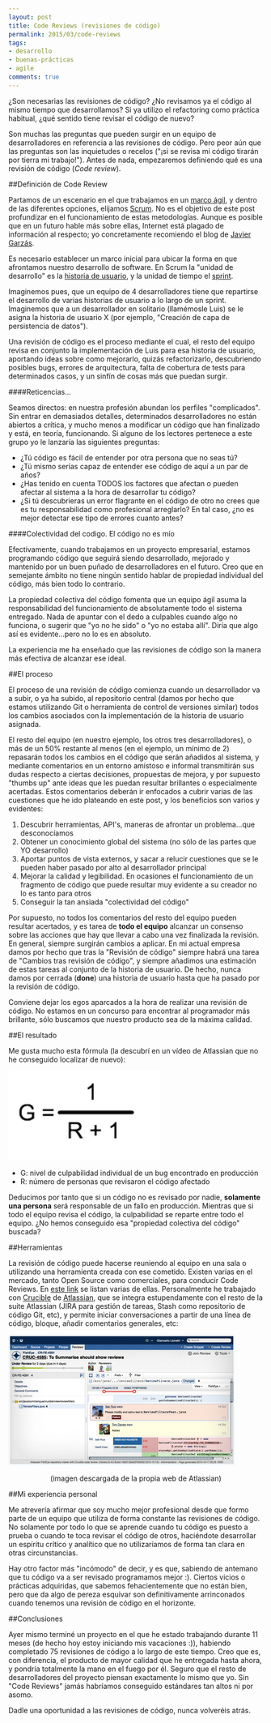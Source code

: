 ```yaml
---
layout: post
title: Code Reviews (revisiones de código)
permalink: 2015/03/code-reviews
tags:
- desarrollo
- buenas-prácticas
- agile
comments: true
---
```


¿Son necesarias las revisiones de código? ¿No revisamos ya el código al mismo tiempo que desarrollamos? Si ya utilizo el refactoring como práctica habitual, ¿qué sentido tiene revisar el código de nuevo?

Son muchas las preguntas que pueden surgir en un equipo de desarrolladores en referencia a las revisiones de código. Pero peor aún que las preguntas son las inquietudes o recelos ("¡si se revisa mi código tirarán por tierra mi trabajo!"). Antes de nada, empezaremos definiendo qué es una revisión de código (*Code review*).

<!--break-->

##Definición de Code Review

Partamos de un escenario en el que trabajamos en un [marco ágil](http://es.wikipedia.org/wiki/Desarrollo_%C3%A1gil_de_software), y dentro de las diferentes opciones, elijamos [Scrum](http://es.wikipedia.org/wiki/Scrum). No es el objetivo de este post profundizar en el funcionamiento de estas metodologías. Aunque es posible que en un futuro hable más sobre ellas, Internet está plagado de información al respecto; yo concretamente recomiendo el blog de [Javier Garzás](http://javiergarzas.com/).

Es necesario establecer un marco inicial para ubicar la forma en que afrontamos nuestro desarrollo de software. En Scrum la "unidad de desarrollo" es la [historia de usuario](http://es.wikipedia.org/wiki/Historias_de_usuario), y la unidad de tiempo el [sprint](http://searchsoftwarequality.techtarget.com/definition/Scrum-sprint).

Imaginemos pues, que un equipo de 4 desarrolladores tiene que repartirse el desarrollo de varias historias de usuario a lo largo de un sprint. Imaginemos que a un desarrollador en solitario (llamémosle Luis) se le asigna la historia de usuario X (por ejemplo, "Creación de capa de persistencia de datos").

Una revisión de código es el proceso mediante el cual, el resto del equipo revisa en conjunto la implementación de Luis para esa historia de usuario, aportando ideas sobre como mejorarlo, quizás refactorizarlo, descubriendo posibles bugs, errores de arquitectura, falta de cobertura de tests para determinados casos, y un sinfín de cosas más que puedan surgir.

####Reticencias...

Seamos directos: en nuestra profesión abundan los perfiles "complicados". Sin entrar en demasiados detalles, determinados desarrolladores no están abiertos a crítica, y mucho menos a modificar un código que han finalizado y está, en teoría, funcionando. Si alguno de los lectores pertenece a este grupo yo le lanzaría las siguientes preguntas:

* ¿Tú código es fácil de entender por otra persona que no seas tú?
* ¿Tú mismo serías capaz de entender ese código de aquí a un par de años?
* ¿Has tenido en cuenta TODOS los factores que afectan o pueden afectar al sistema a la hora de desarrollar tu código?
* ¿Si tú descubrieras un error flagrante en el código de otro no crees que es tu responsabilidad como profesional arreglarlo? En tal caso, ¿no es mejor detectar ese tipo de errores cuanto antes?

####Colectividad del codigo. El código no es mío

Efectivamente, cuando trabajamos en un proyecto empresarial, estamos programando código que seguirá siendo desarrollado, mejorado y mantenido por un buen puñado de desarrolladores en el futuro. Creo que en semejante ámbito no tiene ningún sentido hablar de propiedad individual del código, más bien todo lo contrario.

La propiedad colectiva del código fomenta que un equipo ágil asuma la responsabilidad del funcionamiento de absolutamente todo el sistema entregado. Nada de apuntar con el dedo a culpables cuando algo no funciona, o sugerir que "yo no he sido" o "yo no estaba allí". Diría que algo así es evidente...pero no lo es en absoluto.

La experiencia me ha enseñado que las revisiones de código son la manera más efectiva de alcanzar ese ideal.

##El proceso

El proceso de una revisión de código comienza cuando un desarrollador va a subir, o ya ha subido, al repositorio central (damos por hecho que estamos utilizando Git o herramienta de control de versiones similar) todos los cambios asociados con la implementación de la historia de usuario asignada.

El resto del equipo (en nuestro ejemplo, los otros tres desarrolladores), o más de un 50% restante al menos (en el ejemplo, un mínimo de 2) repasarán todos los cambios en el código que serán añadidos al sistema, y mediante comentarios en un entorno amistoso e informal transmitirán sus dudas respecto a ciertas decisiones, propuestas de mejora, y por supuesto "thumbs up" ante ideas que les puedan resultar brillantes o especialmente acertadas. Estos comentarios deberán ir enfocados a cubrir varias de las cuestiones que he ido plateando en este post, y los beneficios son varios y evidentes:

1. Descubrir herramientas, API's, maneras de afrontar un problema...que desconocíamos
2. Obtener un conocimiento global del sistema (no sólo de las partes que YO desarrollo)
3. Aportar puntos de vista externos, y sacar a relucir cuestiones que se le pueden haber pasado por alto al desarrollador principal
4. Mejorar la calidad y legibilidad. En ocasiones el funcionamiento de un fragmento de código que puede resultar muy evidente a su creador no lo es tanto para otros
5. Conseguir la tan ansiada "colectividad del código"

Por supuesto, no todos los comentarios del resto del equipo pueden resultar acertados, y es tarea de **todo el equipo** alcanzar un consenso sobre las acciones que hay que llevar a cabo una vez finalizada la revisión. En general, siempre surgirán cambios a aplicar. En mi actual empresa damos por hecho que tras la "Revisión de código" siempre habrá una tarea de "Cambios tras revisión de código", y siempre añadimos una estimación de estas tareas al conjunto de la historia de usuario. De hecho, nunca damos por cerrada (**done**) una historia de usuario hasta que ha pasado por la revisión de código.

Conviene dejar los egos aparcados a la hora de realizar una revisión de código. No estamos en un concurso para encontrar al programador más brillante, sólo buscamos que nuestro producto sea de la máxima calidad.

##El resultado

Me gusta mucho esta fórmula (la descubrí en un vídeo de Atlassian que no he conseguido localizar de nuevo):

![Formula Code Review](/public/pictures/code_review_formula.png)

* G: nivel de culpabilidad individual de un bug encontrado en producción
* R: número de personas que revisaron el código afectado

Deducimos por tanto que si un código no es revisado por nadie, **solamente una persona** será responsable de un fallo en producción. Mientras que si todo el equipo revisa el código, la culpabilidad se reparte entre todo el equipo. ¿No hemos conseguido esa "propiedad colectiva del código" buscada?

##Herramientas

La revisión de código puede hacerse reuniendo al equipo en una sala o utilizando una herramienta creada con ese cometido. Existen varias en el mercado, tanto Open Source como comerciales, para conducir Code Reviews. En [este link](http://en.wikipedia.org/wiki/List_of_tools_for_code_review) se listan varias de ellas. Personalmente he trabajado con [Crucible](https://www.atlassian.com/software/crucible/overview) de [Atlassian](https://www.atlassian.com/), que se integra estupendamente con el resto de la suite Atlassian (JIRA para gestión de tareas, Stash como repositorio de código Git, etc), y permite iniciar conversaciones a partir de una línea de código, bloque, añadir comentarios generales, etc:

![Crucible](/public/pictures/code-review-hero.png)

<div class="font-small" style="text-align:center;">
(imagen descargada de la propia web de Atlassian)
</div>

##Mi experiencia personal

Me atrevería afirmar que soy mucho mejor profesional desde que formo parte de un equipo que utiliza de forma constante las revisiones de código. No solamente por todo lo que se aprende cuando tu código es puesto a prueba o cuando te toca revisar el código de otros, haciéndote desarrollar un espíritu crítico y analítico que no utilizaríamos de forma tan clara en otras circunstancias.

Hay otro factor más "incómodo" de decir, y es que, sabiendo de antemano que tu código va a ser revisado programamos mejor :). Ciertos vicios o prácticas adquiridas, que sabemos fehacientemente que no están bien, pero que da algo de pereza esquivar son definitivamente arrinconados cuando tenemos una revisión de código en el horizonte.

##Conclusiones

Ayer mismo terminé un proyecto en el que he estado trabajando durante 11 meses (de hecho hoy estoy iniciando mis vacaciones :)), habiendo completado 75 revisiones de código a lo largo de este tiempo. Creo que es, con diferencia, el producto de mayor calidad que he entregada hasta ahora, y pondría totalmente la mano en el fuego por él. Seguro que el resto de desarrolladores del proyecto piensan exactamente lo mismo que yo. Sin "Code Reviews" jamás habríamos conseguido estándares tan altos ni por asomo.

Dadle una oportunidad a las revisiones de código, nunca volveréis atrás.
